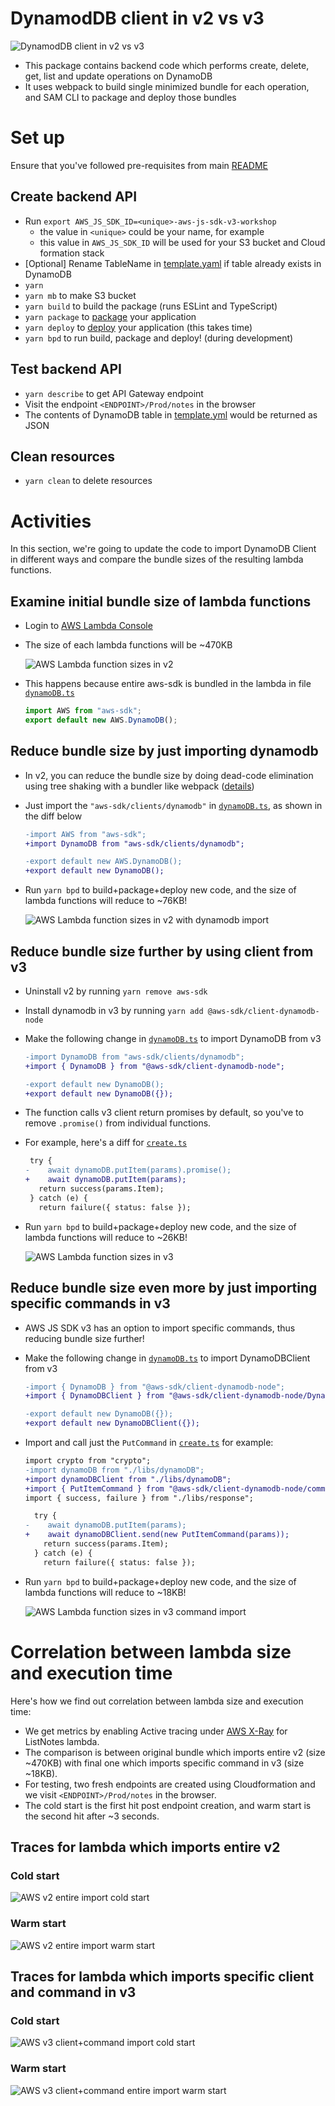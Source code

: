 # DynamodDB client in v2 vs v3

![DynamodDB client in v2 vs v3](http://docs.aws.amazon.com/sdk-for-javascript/v2/developer-guide/images/nodeicon.png)

- This package contains backend code which performs create, delete, get, list and update operations on DynamoDB
- It uses webpack to build single minimized bundle for each operation, and SAM CLI to package and deploy those bundles

# Set up

Ensure that you've followed pre-requisites from main [README](../../README.md)

## Create backend API

- Run `export AWS_JS_SDK_ID=<unique>-aws-js-sdk-v3-workshop`
  - the value in `<unique>` could be your name, for example
  - this value in `AWS_JS_SDK_ID` will be used for your S3 bucket and Cloud formation stack
- [Optional] Rename TableName in [template.yaml](./template.yaml#L22) if table already exists in DynamoDB
- `yarn`
- `yarn mb` to make S3 bucket
- `yarn build` to build the package (runs ESLint and TypeScript)
- `yarn package` to [package](https://docs.aws.amazon.com/serverless-application-model/latest/developerguide/sam-cli-command-reference-sam-package.html) your application
- `yarn deploy` to [deploy](https://docs.aws.amazon.com/serverless-application-model/latest/developerguide/sam-cli-command-reference-sam-deploy.html) your application (this takes time)
- `yarn bpd` to run build, package and deploy! (during development)

## Test backend API

- `yarn describe` to get API Gateway endpoint
- Visit the endpoint `<ENDPOINT>/Prod/notes` in the browser
- The contents of DynamoDB table in [template.yml](./template.yaml#L22) would be returned as JSON

## Clean resources

- `yarn clean` to delete resources

# Activities

In this section, we're going to update the code to import DynamoDB Client in different ways and compare the bundle sizes of the resulting lambda functions.

## Examine initial bundle size of lambda functions

- Login to [AWS Lambda Console](https://console.aws.amazon.com/lambda/home)
- The size of each lambda functions will be ~470KB

  ![AWS Lambda function sizes in v2](./screenshots/aws-lambda-v2.png)

- This happens because entire aws-sdk is bundled in the lambda in file [`dynamoDB.ts`](./src/libs/dynamoDB.ts)

  ```typescript
  import AWS from "aws-sdk";
  export default new AWS.DynamoDB();
  ```

## Reduce bundle size by just importing dynamodb

- In v2, you can reduce the bundle size by doing dead-code elimination using tree shaking with a bundler like webpack ([details](https://webpack.js.org/guides/tree-shaking/))
- Just import the `"aws-sdk/clients/dynamodb"` in [`dynamoDB.ts`](./src/libs/dynamoDB.ts), as shown in the diff below

  ```diff
  -import AWS from "aws-sdk";
  +import DynamoDB from "aws-sdk/clients/dynamodb";

  -export default new AWS.DynamoDB();
  +export default new DynamoDB();
  ```

- Run `yarn bpd` to build+package+deploy new code, and the size of lambda functions will reduce to ~76KB!

  ![AWS Lambda function sizes in v2 with dynamodb import](./screenshots/aws-lambda-v2-dynamodb.png)

## Reduce bundle size further by using client from v3

- Uninstall v2 by running `yarn remove aws-sdk`
- Install dynamodb in v3 by running `yarn add @aws-sdk/client-dynamodb-node`
- Make the following change in [`dynamoDB.ts`](./src/libs/dynamoDB.ts) to import DynamoDB from v3

  ```diff
  -import DynamoDB from "aws-sdk/clients/dynamodb";
  +import { DynamoDB } from "@aws-sdk/client-dynamodb-node";

  -export default new DynamoDB();
  +export default new DynamoDB({});
  ```

- The function calls v3 client return promises by default, so you've to remove `.promise()` from individual functions.
- For example, here's a diff for [`create.ts`](./src/create.ts)

  ```diff
   try {
  -    await dynamoDB.putItem(params).promise();
  +    await dynamoDB.putItem(params);
     return success(params.Item);
   } catch (e) {
     return failure({ status: false });
  ```

- Run `yarn bpd` to build+package+deploy new code, and the size of lambda functions will reduce to ~26KB!

  ![AWS Lambda function sizes in v3](./screenshots/aws-lambda-v3.png)

## Reduce bundle size even more by just importing specific commands in v3

- AWS JS SDK v3 has an option to import specific commands, thus reducing bundle size further!
- Make the following change in [`dynamoDB.ts`](./src/libs/dynamoDB.ts) to import DynamoDBClient from v3

  ```diff
  -import { DynamoDB } from "@aws-sdk/client-dynamodb-node";
  +import { DynamoDBClient } from "@aws-sdk/client-dynamodb-node/DynamoDBClient";

  -export default new DynamoDB({});
  +export default new DynamoDBClient({});
  ```

- Import and call just the `PutCommand` in [`create.ts`](./src/create.ts) for example:

  ```diff
  import crypto from "crypto";
  -import dynamoDB from "./libs/dynamoDB";
  +import dynamoDBClient from "./libs/dynamoDB";
  +import { PutItemCommand } from "@aws-sdk/client-dynamodb-node/commands/PutItemCommand";
  import { success, failure } from "./libs/response";
  ```

  ```diff
    try {
  -    await dynamoDB.putItem(params);
  +    await dynamoDBClient.send(new PutItemCommand(params));
      return success(params.Item);
    } catch (e) {
      return failure({ status: false });
  ```

- Run `yarn bpd` to build+package+deploy new code, and the size of lambda functions will reduce to ~18KB!

  ![AWS Lambda function sizes in v3 command import](./screenshots/aws-lambda-v3-command.png)

# Correlation between lambda size and execution time

Here's how we find out correlation between lambda size and execution time:

- We get metrics by enabling Active tracing under [AWS X-Ray](https://aws.amazon.com/xray/) for ListNotes lambda.
- The comparison is between original bundle which imports entire v2 (size ~470KB) with final one which imports specific command in v3 (size ~18KB).
- For testing, two fresh endpoints are created using Cloudformation and we visit `<ENDPOINT>/Prod/notes` in the browser.
- The cold start is the first hit post endpoint creation, and warm start is the second hit after ~3 seconds.

## Traces for lambda which imports entire v2

### Cold start

![AWS v2 entire import cold start](./screenshots/aws-sdk-js-cold-start.png)

### Warm start

![AWS v2 entire import warm start](./screenshots/aws-sdk-js-warm-start.png)

## Traces for lambda which imports specific client and command in v3

### Cold start

![AWS v3 client+command import cold start](./screenshots/aws-sdk-js-v3-cold-start.png)

### Warm start

![AWS v3 client+command entire import warm start](./screenshots/aws-sdk-js-v3-warm-start.png)
